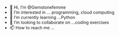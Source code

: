 - 👋 Hi, I’m @Gemstonefemme
- 👀 I’m interested in ... programming, cloud computing
- 🌱 I’m currently learning ...Python
- 💞️ I’m looking to collaborate on ...coding exercises
- 📫 How to reach me ...

<!---
Gemstonefemme/Gemstonefemme is a ✨ special ✨ repository because its `README.md` (this file) appears on your GitHub profile.
You can click the Preview link to take a look at your changes.
--->
